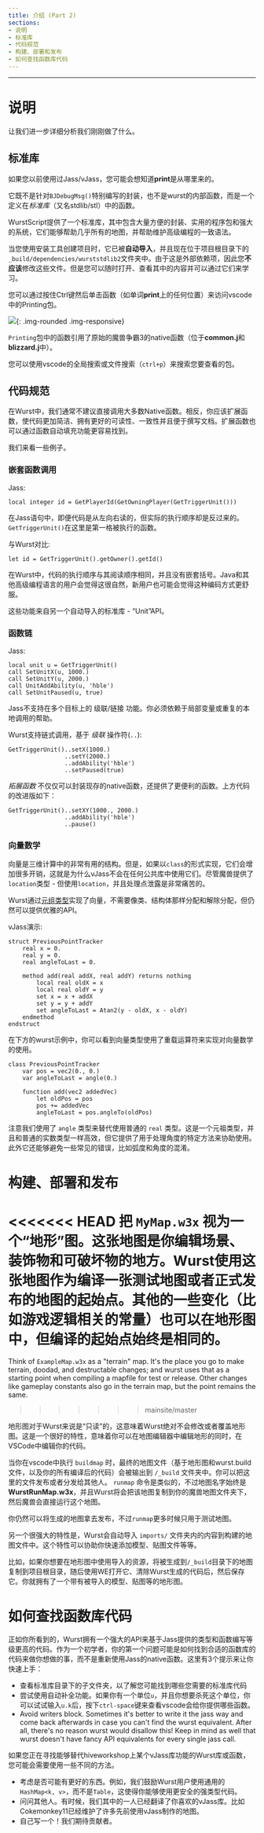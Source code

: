 ```yaml
---
title: 介绍 (Part 2)
sections:
- 说明
- 标准库
- 代码规范
- 构建、部署和发布
- 如何查找函数库代码
---
```


------

# 说明

让我们进一步详细分析我们刚刚做了什么。

## 标准库

如果您以前使用过Jass/vJass，您可能会想知道**print**是从哪里来的。

它既不是针对`BJDebugMsg()`特别编写的封装，也不是wurst的内部函数，而是一个定义在*标准库*（又名stdlib/stl）中的函数。

WurstScript提供了一个标准库，其中包含大量方便的封装、实用的程序包和强大的系统，它们能够帮助几乎所有的地图，并帮助维护高级编程的一致语法。

当您使用安装工具创建项目时，它已被**自动导入**，并且现在位于项目根目录下的`_build/dependencies/wurststdlib2`文件夹中。由于这是外部依赖项，因此您**不应该**修改这些文件。但是您可以随时打开、查看其中的内容并可以通过它们来学习。

您可以通过按住Ctrl键然后单击函数（如单词**print**上的任何位置）来访问vscode中的Printing包。

![](/assets/images/beginner/jumptodecl.gif){: .img-rounded .img-responsive}

`Printing`包中的函数引用了原始的魔兽争霸3的native函数（位于**common.j**和**blizzard.j**中）。

您可以使用vscode的全局搜索或文件搜索（`ctrl+p`）来搜索您要查看的包。

## 代码规范

在Wurst中，我们通常不建议直接调用大多数Native函数。相反，你应该扩展函数，使代码更加简洁、拥有更好的可读性、一致性并且便于撰写文档。扩展函数也可以通过函数自动填充功能更容易找到。

我们来看一些例子。

### 嵌套函数调用

Jass:

```wurst
local integer id = GetPlayerId(GetOwningPlayer(GetTriggerUnit()))
```

在Jass语句中，即便代码是从左向右读的，但实际的执行顺序却是反过来的。`GetTriggerUnit()`在这里是第一格被执行的函数。

与Wurst对比:

```wurst
let id = GetTriggerUnit().getOwner().getId()
```

在Wurst中，代码的执行顺序与其阅读顺序相同，并且没有嵌套括号。Java和其他高级编程语言的用户会觉得这很自然，新用户也可能会觉得这种编码方式更舒服。

这些功能来自另一个自动导入的标准库 - “Unit”API。

### 函数链

Jass:

```wurst
local unit u = GetTriggerUnit()
call SetUnitX(u, 1000.)
call SetUnitY(u, 2000.)
call UnitAddAbility(u, 'hble')
call SetUnitPaused(u, true)
```

Jass不支持在多个目标上的 级联/链接 功能。你必须依赖于局部变量或重复的本地调用的帮助。

Wurst支持链式调用，基于 *级联* 操作符(`..`):

```wurst
GetTriggerUnit()..setX(1000.)
                ..setY(2000.)
                ..addAbility('hble')
                ..setPaused(true)
```

*拓展函数* 不仅仅可以封装现存的native函数，还提供了更便利的函数。上方代码的改进版如下：

```wurst
GetTriggerUnit()..setXY(1000., 2000.)
                ..addAbility('hble')
                ..pause()
```

### 向量数学

向量是三维计算中的非常有用的结构。但是，如果以`class`的形式实现，它们会增加很多开销，这就是为什么vJass不会在任何公共库中使用它们。尽管魔兽提供了`location`类型 - 但使用`location`，并且处理点泄露是非常痛苦的。

Wurst通过[元组类型](/manual.html#tuple-types)实现了向量，不需要像类、结构体那样分配和解除分配，但仍然可以提供优雅的API。

vJass演示:

```wurst
struct PreviousPointTracker
    real x = 0.
    real y = 0.
    real angleToLast = 0.

    method add(real addX, real addY) returns nothing
        local real oldX = x
        local real oldY = y
        set x = x + addX
        set y = y + addY
        set angleToLast = Atan2(y - oldX, x - oldY)
    endmethod
endstruct
```

在下方的wurst示例中，你可以看到向量类型使用了重载运算符来实现对向量数学的使用。

```wurst
class PreviousPointTracker
    var pos = vec2(0., 0.)
    var angleToLast = angle(0.)

    function add(vec2 addedVec)
        let oldPos = pos
        pos += addedVec
        angleToLast = pos.angleTo(oldPos)
```

注意我们使用了 `angle` 类型来替代使用普通的 `real` 类型。这是一个元祖类型，并且和普通的实数类型一样高效，但它提供了用于处理角度的特定方法来协助使用。此外它还能够避免一些常见的错误，比如弧度和角度的混淆。

# 构建、部署和发布

<<<<<<< HEAD
把 `MyMap.w3x` 视为一个“地形”图。这张地图是你编辑场景、装饰物和可破坏物的地方。Wurst使用这张地图作为编译一张测试地图或者正式发布的地图的起始点。其他的一些变化（比如游戏逻辑相关的常量）也可以在地形图中，但编译的起始点始终是相同的。
=======
Think of `ExampleMap.w3x` as a "terrain" map. It's the place you go to make terrain, doodad, and destructable changes; and wurst uses that as a starting point when compiling a mapfile for test or release. Other changes like gameplay constants also go in the terrain map, but the point remains the same.
>>>>>>> mainsite/master

地形图对于Wurst来说是“只读”的，这意味着Wurst绝对不会修改或者覆盖地形图。这是一个很好的特性，意味着你可以在地图编辑器中编辑地形的同时，在VSCode中编辑你的代码。

当你在vscode中执行 `buildmap` 时，最终的地图文件（基于地形图和wurst.build文件，以及你的所有编译后的代码）会被输出到 `/_build` 文件夹中。你可以把这里的文件发布或者分发给其他人。
`runmap` 命令是类似的，不过地图名字始终是 __WurstRunMap.w3x__，并且Wurst将会把该地图复制到你的魔兽地图文件夹下，然后魔兽会直接运行这个地图。

你仍然可以将生成的地图拿去发布，不过`runmap`更多时候只用于测试地图。

另一个很强大的特性是，Wurst会自动导入 `imports/` 文件夹内的内容到构建的地图文件中。这个特性可以协助你快速添加模型、贴图文件等等。

比如，如果你想要在地形图中使用导入的资源，将被生成到`/_build`目录下的地图复制到项目根目录，随后使用WE打开它、清除Wurst生成的代码后，然后保存它。你就拥有了一个带有被导入的模型、贴图等的地形图。

# 如何查找函数库代码

正如你所看到的，Wurst拥有一个强大的API来基于Jass提供的类型和函数编写等级更高的代码。作为一个初学者，你的第一个问题可能是如何找到合适的函数库的代码来做你想做的事，而不是重新使用Jass的native函数。这里有3个提示来让你快速上手：

* 查看标准库目录下的子文件夹，以了解您可能找到哪些您需要的标准库代码
* 尝试使用自动补全功能。如果你有一个单位`u`，并且你想要杀死这个单位，你可以试试输入`u.k`后，按下`ctrl-space`键来查看vscode会给你提供哪些函数。
* Avoid writers block. Sometimes it's better to write it the jass way and come back afterwards in case you can't find the wurst equivalent. After all, there's no reason wurst would disallow this! Keep in mind as well that wurst doesn't have fancy API equivalents for every single jass call.

如果您正在寻找能够替代hiveworkshop上某个vJass库功能的Wurst库或函数，您可能会需要使用一些不同的方法。

* 考虑是否可能有更好的东西。例如，我们鼓励Wurst用户使用通用的`HashMap<k, v>`，而不是`Table`，这使得你能够使用更安全的强类型代码。
* 问问其他人。有时候，我们其中的一人已经翻译了你喜欢的vJass库。比如Cokemonkey11已经维护了许多先前使用vJass制作的地图。
* 自己写一个！我们期待贡献者。
